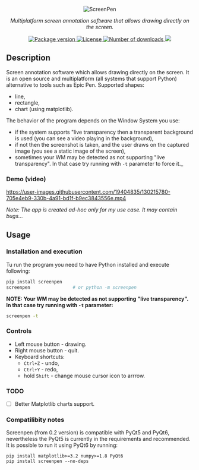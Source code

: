 <p align="center">
    <img src="https://github.com/rsusik/screenpen/raw/master/screenpen.png" alt="ScreenPen" />
</p>
<p align="center">
    <em>Multiplatform screen annotation software that allows drawing directly on the screen.</em>
</p>
<p align="center">
<a href="https://pypi.org/project/screenpen" target="_blank">
    <img src="https://img.shields.io/pypi/v/screenpen?color=%2334D058&label=pypi%20package" alt="Package version">
</a>
<a href="https://github.com/rsusik/screenpen/blob/master/LICENSE" target="_blank">
    <img src="https://img.shields.io/github/license/rsusik/screenpen" alt="License">
</a>
<a href="https://pepy.tech/project/screenpen" target="_blank">
    <img src="https://static.pepy.tech/personalized-badge/screenpen?period=total&units=international_system&left_color=grey&right_color=brightgreen&left_text=Downloads" alt="Number of downloads">
</a>
<a href="https://pepy.tech/project/screenpen" target="_blank">
    <img src="https://static.pepy.tech/personalized-badge/screenpen?period=month&units=international_system&left_color=grey&right_color=brightgreen&left_text=Downloads/month">
</a>
</p>

## Description

Screen annotation software which allows drawing directly on the screen. 
It is an open source and multiplatform 
(all systems that support Python) 
alternative to tools such as Epic Pen. 
Supported shapes:
* line,
* rectangle,
* chart (using matplotlib).

The behavior of the program depends on the Window System you use:
* if the system supports "live transparency then a transparent background is used (you can see a video playing in the background),
* if not then the screenshot is taken, and the user draws on the captured image (you see a static image of the screen),
* sometimes your WM may be detected as not supporting "live transparency". In that case try running with `-t` parameter to force it._


### Demo (video)

https://user-images.githubusercontent.com/19404835/130215780-705e4eb9-330b-4a91-bd1f-b9ec3843556e.mp4


*Note: The app is created ad-hoc only for my use case. It may contain bugs...*


## Usage

### Installation and execution

Tu run the program you need to have Python installed and execute following:

```bash
pip install screenpen
screenpen                # or python -m screenpen
```

**NOTE: Your WM may be detected as not supporting "live transparency". In that case try running with `-t` parameter:**

```bash
screenpen -t
```

### Controls
* Left mouse button - drawing.
* Right mouse button - quit.
* Keyboard shortcuts:
    * `Ctrl+Z` - undo,
    * `Ctrl+Y` - redo,
    * hold `Shift` - change mouse cursor icon to arrrow.

### TODO

- [ ] Better Matplotlib charts support.

### Compatilibity notes

Screenpen (from 0.2 version) is compatible with PyQt5 and PyQt6, nevertheless the PyQt5 is currently in the requirements and recommended.
It is possible to run it using PyQt6 by running:
```
pip install matplotlib>=3.2 numpy>=1.8 PyQt6
pip install screenpen --no-deps
```

